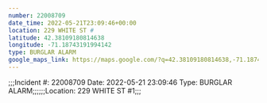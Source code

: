 ```yaml
---
number: 22008709
date_time: 2022-05-21T23:09:46+00:00
location: 229 WHITE ST #
latitude: 42.38109180814638
longitude: -71.18743191994142
type: BURGLAR ALARM
google_maps_link: https://maps.google.com/?q=42.38109180814638,-71.18743191994142
---
```


;;;Incident #: 22008709   Date: 2022-05-21 23:09:46    Type: BURGLAR ALARM;;;;;;Location: 229 WHITE ST #1;;;
